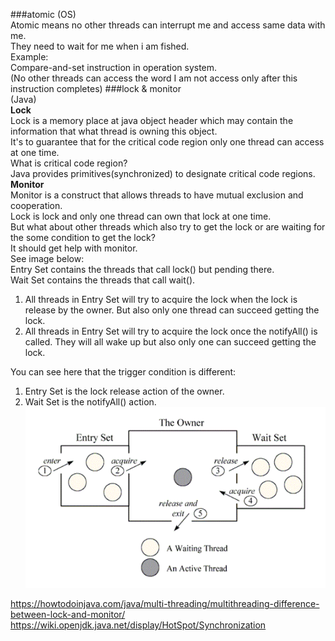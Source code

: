 ###atomic
(OS)<br/>
Atomic means no other threads can interrupt me and access same data with me.<br/>
They need to wait for me when i am fished.<br/>
Example:<br/>
Compare-and-set instruction in operation system.<br/>
(No other threads can access the word I am not access only after this instruction completes)
###lock & monitor<br/>
(Java)<br/>
**Lock**<br/>
Lock is a memory place at java object header which may contain the information that what thread is owning this object.<br/>
It's to guarantee that for the critical code region only one thread can access at one time.<br/>
What is critical code region?<br/>
Java provides primitives(synchronized) to designate critical code regions.<br/>
**Monitor**<br/>
Monitor is a construct that allows threads to have mutual exclusion and cooperation.<br/>
Lock is lock and only one thread can own that lock at one time.<br/>
But what about other threads which also try to get the lock or are waiting for the some condition to get the lock?<br/>
It should get help with monitor.<br/>
See image below:<br/>
Entry Set contains the threads that call lock() but pending there.<br/>
Wait Set contains the threads that call wait().<br/>
1. All threads in Entry Set will try to acquire the lock when the lock is release by the owner. But also only one thread can succeed getting the lock.<br/>
2. All threads in Entry Set will try to acquire the lock once the notifyAll() is called. They will all wake up but also only one can succeed getting the lock.<br/>

You can see here that the trigger condition is different:<br/>
1. Entry Set is the lock release action of the owner.
2. Wait Set is the notifyAll() action.
![alt text](1.PNG)

https://howtodoinjava.com/java/multi-threading/multithreading-difference-between-lock-and-monitor/
https://wiki.openjdk.java.net/display/HotSpot/Synchronization

